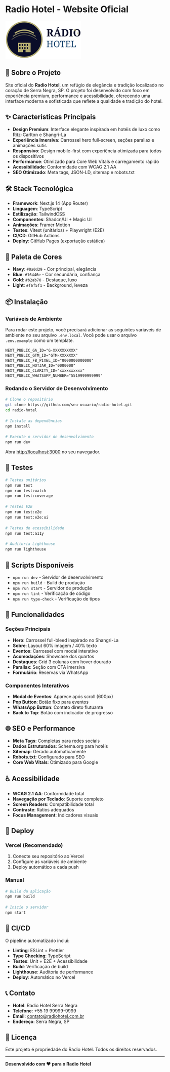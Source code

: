 # Radio Hotel - Website Oficial

![Radio Hotel](./public/logo.svg)

## 🏨 Sobre o Projeto

Site oficial do **Radio Hotel**, um refúgio de elegância e tradição localizado no coração de Serra Negra, SP. O projeto foi desenvolvido com foco em experiência premium, performance e acessibilidade, oferecendo uma interface moderna e sofisticada que reflete a qualidade e tradição do hotel.

## ✨ Características Principais

- **Design Premium**: Interface elegante inspirada em hotéis de luxo como Ritz-Carlton e Shangri-La
- **Experiência Imersiva**: Carrossel hero full-screen, seções parallax e animações sutis
- **Responsivo**: Design mobile-first com experiência otimizada para todos os dispositivos
- **Performance**: Otimizado para Core Web Vitals e carregamento rápido
- **Acessibilidade**: Conformidade com WCAG 2.1 AA
- **SEO Otimizado**: Meta tags, JSON-LD, sitemap e robots.txt

## 🛠️ Stack Tecnológica

- **Framework**: Next.js 14 (App Router)
- **Linguagem**: TypeScript
- **Estilização**: TailwindCSS
- **Componentes**: Shadcn/UI + Magic UI
- **Animações**: Framer Motion
- **Testes**: Vitest (unitários) + Playwright (E2E)
- **CI/CD**: GitHub Actions
- **Deploy**: GitHub Pages (exportação estática)

## 🎨 Paleta de Cores

- **Navy**: `#0a0d29` - Cor principal, elegância
- **Blue**: `#16446e` - Cor secundária, confiança
- **Gold**: `#b2ab70` - Destaque, luxo
- **Light**: `#f6f5f1` - Background, leveza

## 📦 Instalação

### Variáveis de Ambiente

Para rodar este projeto, você precisará adicionar as seguintes variáveis de ambiente no seu arquivo `.env.local`. Você pode usar o arquivo `.env.example` como um template.

```
NEXT_PUBLIC_GA_ID="G-XXXXXXXXXX"
NEXT_PUBLIC_GTM_ID="GTM-XXXXXXX"
NEXT_PUBLIC_FB_PIXEL_ID="0000000000000"
NEXT_PUBLIC_HOTJAR_ID="0000000"
NEXT_PUBLIC_CLARITY_ID="xxxxxxxxxx"
NEXT_PUBLIC_WHATSAPP_NUMBER="5519999999999"
```

### Rodando o Servidor de Desenvolvimento

```bash
# Clone o repositório
git clone https://github.com/seu-usuario/radio-hotel.git
cd radio-hotel

# Instale as dependências
npm install

# Execute o servidor de desenvolvimento
npm run dev
```

Abra [http://localhost:3000](http://localhost:3000) no seu navegador.

## 🧪 Testes

```bash
# Testes unitários
npm run test
npm run test:watch
npm run test:coverage

# Testes E2E
npm run test:e2e
npm run test:e2e:ui

# Testes de acessibilidade
npm run test:a11y

# Auditoria Lighthouse
npm run lighthouse
```

## 🔧 Scripts Disponíveis

- `npm run dev` - Servidor de desenvolvimento
- `npm run build` - Build de produção
- `npm run start` - Servidor de produção
- `npm run lint` - Verificação de código
- `npm run type-check` - Verificação de tipos

## 📱 Funcionalidades

### Seções Principais
- **Hero**: Carrossel full-bleed inspirado no Shangri-La
- **Sobre**: Layout 60% imagem / 40% texto
- **Eventos**: Carrossel com modal interativo
- **Acomodações**: Showcase dos quartos
- **Destaques**: Grid 3 colunas com hover dourado
- **Parallax**: Seção com CTA imersiva
- **Formulário**: Reservas via WhatsApp

### Componentes Interativos
- **Modal de Eventos**: Aparece após scroll (600px)
- **Pop Button**: Botão fixo para eventos
- **WhatsApp Button**: Contato direto flutuante
- **Back to Top**: Botão com indicador de progresso

## 🌐 SEO e Performance

- **Meta Tags**: Completas para redes sociais
- **Dados Estruturados**: Schema.org para hotéis
- **Sitemap**: Gerado automaticamente
- **Robots.txt**: Configurado para SEO
- **Core Web Vitals**: Otimizado para Google

## ♿ Acessibilidade

- **WCAG 2.1 AA**: Conformidade total
- **Navegação por Teclado**: Suporte completo
- **Screen Readers**: Compatibilidade total
- **Contraste**: Ratios adequados
- **Focus Management**: Indicadores visuais

## 🚀 Deploy

### Vercel (Recomendado)

1. Conecte seu repositório ao Vercel
2. Configure as variáveis de ambiente
3. Deploy automático a cada push

### Manual

```bash
# Build da aplicação
npm run build

# Inicie o servidor
npm start
```

## 🔄 CI/CD

O pipeline automatizado inclui:

- **Linting**: ESLint + Prettier
- **Type Checking**: TypeScript
- **Testes**: Unit + E2E + Acessibilidade
- **Build**: Verificação de build
- **Lighthouse**: Auditoria de performance
- **Deploy**: Automático no Vercel

## 📞 Contato

- **Hotel**: Radio Hotel Serra Negra
- **Telefone**: +55 19 99999-9999
- **Email**: contato@radiohotel.com.br
- **Endereço**: Serra Negra, SP

## 📄 Licença

Este projeto é propriedade do Radio Hotel. Todos os direitos reservados.

---

**Desenvolvido com ❤️ para o Radio Hotel**
